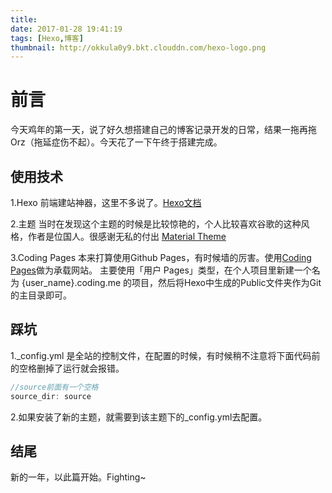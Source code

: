 ```yaml
---
title: 
date: 2017-01-28 19:41:19
tags: [Hexo,博客]
thumbnail: http://okkula0y9.bkt.clouddn.com/hexo-logo.png
---
```


# 前言
今天鸡年的第一天，说了好久想搭建自己的博客记录开发的日常，结果一拖再拖Orz（拖延症伤不起）。今天花了一下午终于搭建完成。

## 使用技术
1.Hexo
前端建站神器，这里不多说了。[Hexo文档][1]

2.主题
当时在发现这个主题的时候是比较惊艳的，个人比较喜欢谷歌的这种风格，作者是位国人。很感谢无私的付出
[Material Theme][2]

3.Coding Pages
本来打算使用Github Pages，有时候墙的厉害。使用[Coding Pages][3]做为承载网站。
主要使用「用户 Pages」类型，在个人项目里新建一个名为 {user_name}.coding.me 的项目，然后将Hexo中生成的Public文件夹作为Git的主目录即可。


## 踩坑
1._config.yml 是全站的控制文件，在配置的时候，有时候稍不注意将下面代码前的空格删掉了运行就会报错。
``` js
//source前面有一个空格
source_dir: source
```
2.如果安装了新的主题，就需要到该主题下的_config.yml去配置。



## 结尾
新的一年，以此篇开始。Fighting~


  [1]: https://hexo.io/zh-cn/docs/themes.html
  [2]: https://material.viosey.com/
  [3]: https://coding.net/help/doc/pages/index.html